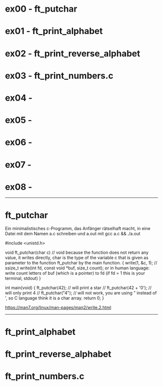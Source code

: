 # ex00 - ft_putchar
# ex01 - ft_print_alphabet
# ex02 - ft_print_reverse_alphabet
# ex03 - ft_print_numbers.c
# ex04 - 
# ex05 - 
# ex06 -
# ex07 - 
# ex08 - 
-----------------------------------------------------------------------------------------------------
# ft_putchar 
Ein minimalistisches c-Programm, das Anfänger rätselhaft macht, in eine Datei mit dem Namen a.c schreiben und a.out mit gcc a.c && ./a.out

#include <unistd.h>

void	ft_putchar(char c)                  // void because the function does not return any value, it writes directly, char is the type of the variable c that is given as parameter to the function ft_putchar by the main function.
{
	write(1, &c, 1);			                 // ssize_t write(int fd, const void *buf, size_t count); or in human language: write count letters of buf (which is a pointer) to fd (if fd = 1 this is your terminal, stdout)
}

int	main(void) {
	ft_putchar(42);				                        // will print a star
	// ft_putchar(42 + '0');	                   // will only print 4
	// ft_putchar("4");			                    // will not work, you are using " instead of ', so C language think it is a char array.
	return 0;
}

https://man7.org/linux/man-pages/man2/write.2.html

-----------------------------------------------------------------------------------------------------
# ft_print_alphabet 












# ft_print_reverse_alphabet



# ft_print_numbers.c


